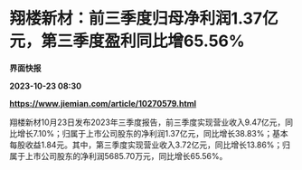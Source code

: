 # 翔楼新材：前三季度归母净利润1.37亿元，第三季度盈利同比增65.56%
**界面快报**

**2023-10-23 08:30**

**https://www.jiemian.com/article/10270579.html**

翔楼新材10月23日发布2023年三季度报告，前三季度实现营业收入9.47亿元，同比增长7.10%；归属于上市公司股东的净利润1.37亿元，同比增长38.83%；基本每股收益1.84元。其中，第三季度实现营业收入3.72亿元，同比增长13.86%；归属于上市公司股东的净利润5685.70万元，同比增长65.56%。